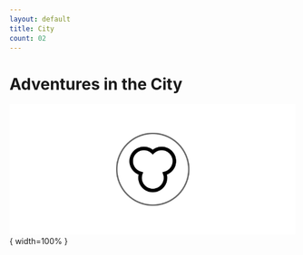 ```yaml
---
layout: default
title: City
count: 02
---
```



# Adventures in the City

![](img/community.png){ width=100% }
